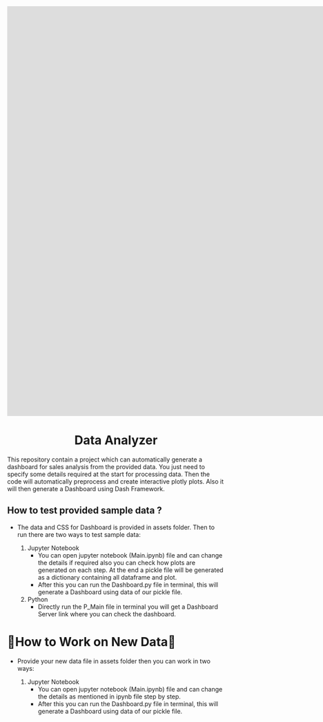 <p align="center">
        <iframe width="2279" height="949" src="https://www.youtube.com/embed/VpFshPQstlU" title="Automated Sales Analysis Dashboard Generator" frameborder="0" allow="accelerometer; autoplay; clipboard-write; encrypted-media; gyroscope; picture-in-picture; web-share" allowfullscreen></iframe>
</p>
<h1 align="center"> Data Analyzer </h1>

This repository contain a project which can automatically generate a dashboard for sales analysis from the provided data. You just need to specify some details required at the start for processing data. Then the code will automatically preprocess and create interactive plotly plots. Also it will then generate a Dashboard using Dash Framework.


## How to test provided sample data ?
* The data and CSS for Dashboard is provided in assets folder. Then to run there are two ways to test sample data:

    1. Jupyter Notebook
        * You can open jupyter notebook (Main.ipynb) file  and can change the details if required also you can check how plots are generated on each step. At the end a pickle file will be generated as a dictionary containing all dataframe and plot.
        * After this you can run the Dashboard.py file in terminal, this will generate a Dashboard using data of our pickle file.
    2. Python 
        * Directly run the P_Main file in terminal you will get a Dashboard Server link where you can check the dashboard.


# 🎇How to Work on New Data🎇

* Provide your new data file in assets folder then you can work in two ways:

    1. Jupyter Notebook
        * You can open jupyter notebook (Main.ipynb) file and can change the details as mentioned in ipynb file step by step.
        * After this you can run the Dashboard.py file in terminal, this will generate a Dashboard using data of our pickle file.

